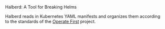Halberd: A Tool for Breaking Helms

Halberd reads in Kubernetes YAML manifests and organizes them
according to the standards of the [Operate First][] project.

[operate first]: https://www.operate-first.cloud/
